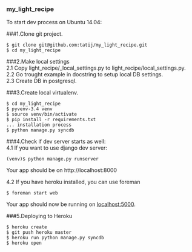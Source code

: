 ### my_light_recipe
To start dev process on Ubuntu 14.04:  

###1.Clone git project.
```
$ git clone git@github.com:tatij/my_light_recipe.git
$ cd my_light_recipe
```

###2.Make local settings  
2.1 Copy light_recipe/_local_settings.py to light_recipe/local_settings.py.  
2.2 Go trought example in docstring to setup local DB settings.  
2.3 Create DB in postgresql.  

###3.Create local virtualenv.  
```
$ cd my_light_recipe
$ pyvenv-3.4 venv
$ source venv/bin/activate
$ pip install -r requirements.txt
... installation process
$ python manage.py syncdb
```

###4.Check if dev server starts as well:  
4.1 If you want to use django dev server:
```
(venv)$ python manage.py runserver
```
Your app should be on http://localhost:8000

4.2 If you have heroku installed, you can use foreman
```
$ foreman start web
```
Your app should now be running on [localhost:5000](http://localhost:5000/).


###5.Deploying to Heroku

```
$ heroku create
$ git push heroku master
$ heroku run python manage.py syncdb
$ heroku open
```


